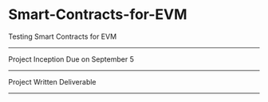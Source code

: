 # Smart-Contracts-for-EVM
Testing Smart Contracts for EVM

********************************
Project Inception 
Due on September 5
********************************
Project Written Deliverable 
********************************
